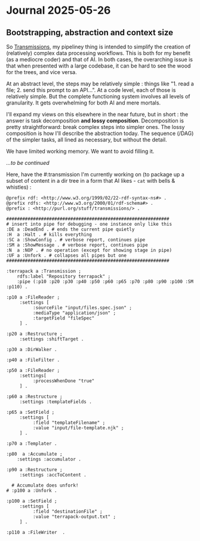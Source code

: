 # Journal 2025-05-26

## Bootstrapping, abstraction and context size

So [Transmissions](https://github.com/danja/transmissions), my pipeliney thing is intended to simplify the creation of (relatively) complex data processing workflows. This is both for my benefit (as a mediocre coder) and that of AI. In both cases, the overarching issue is that when presented with a large codebase, it can be hard to see the wood for the trees, and vice versa.

At an abstract level, the steps may be relatively simple : things like "1. read a file; 2. send this prompt to an API...". At a code level, each of those is relatively simple. But the complete functioning system involves all levels of granularity. It gets overwhelming for both AI and mere mortals.

I'll expand my views on this elsewhere in the near future, but in short : the answer is task decomposition **and lossy composition**. Decomposition is pretty straightforward: break complex steps into simpler ones. The lossy composition is how I'll describe the abstraction today. The sequence (/DAG) of the simpler tasks, all lined as necessary, but without the detail.

We have limited working memory. We want to avoid filling it.

*...to be continued*    

Here, have the #:transmission I'm currently working on (to package up a subset of content in a dir tree in a form that AI likes - `cat` with bells & whistles) :

```turtle
@prefix rdf: <http://www.w3.org/1999/02/22-rdf-syntax-ns#> .
@prefix rdfs: <http://www.w3.org/2000/01/rdf-schema#> .
@prefix : <http://purl.org/stuff/transmissions/> .

#############################################################
# insert into pipe for debugging - one instance only like this
:DE a :DeadEnd . # ends the current pipe quietly
:H  a :Halt . # kills everything
:SC a :ShowConfig . # verbose report, continues pipe
:SM a :ShowMessage . # verbose report, continues pipe
:N  a :NOP . # no operation (except for showing stage in pipe)
:UF a :Unfork . # collapses all pipes but one
#############################################################

:terrapack a :Transmission ;
    rdfs:label "Repository terrapack" ;
    :pipe (:p10 :p20 :p30 :p40 :p50 :p60 :p65 :p70 :p80 :p90 :p100 :SM  :p110) .

:p10 a :FileReader ;
     :settings [
          :sourceFile "input/files.spec.json" ;
          :mediaType "application/json" ;
          :targetField "fileSpec"
     ] .

:p20 a :Restructure ;
     :settings :shiftTarget .

:p30 a :DirWalker .

:p40 a :FileFilter .

:p50 a :FileReader ;
     :settings[
          :processWhenDone "true"
     ] .

:p60 a :Restructure ;
     :settings :templateFields .

:p65 a :SetField ;
     :settings [
          :field "templateFilename" ;
          :value "input/file-template.njk" ;
     ] .

:p70 a :Templater .

:p80  a :Accumulate ;
    :settings :accumulator .

:p90 a :Restructure ;
     :settings :accToContent .

  # Accumulate does unfork!   
# :p100 a :Unfork .

:p100 a :SetField ;
     :settings [
          :field "destinationFile" ;
          :value "terrapack-output.txt" ;
     ] .

:p110 a :FileWriter  .
```
